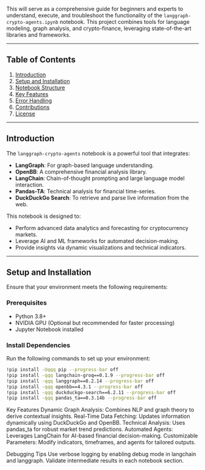 This will serve as a comprehensive guide for beginners and experts to understand, execute, and troubleshoot the functionality of the `langgraph-crypto-agents.ipynb` notebook. This project combines tools for language modeling, graph analysis, and crypto-finance, leveraging state-of-the-art libraries and frameworks.

---

## Table of Contents

1. [Introduction](#introduction)
2. [Setup and Installation](#setup-and-installation)
3. [Notebook Structure](#notebook-structure)
4. [Key Features](#key-features)
5. [Error Handling](#error-handling)
6. [Contributions](#contributions)
7. [License](#license)

---

## Introduction

The `langgraph-crypto-agents` notebook is a powerful tool that integrates:

- **LangGraph**: For graph-based language understanding.
- **OpenBB**: A comprehensive financial analysis library.
- **LangChain**: Chain-of-thought prompting and large language model interaction.
- **Pandas-TA**: Technical analysis for financial time-series.
- **DuckDuckGo Search**: To retrieve and parse live information from the web.

This notebook is designed to:
- Perform advanced data analytics and forecasting for cryptocurrency markets.
- Leverage AI and ML frameworks for automated decision-making.
- Provide insights via dynamic visualizations and technical indicators.

---

## Setup and Installation

Ensure that your environment meets the following requirements:

### Prerequisites
- Python 3.8+
- NVIDIA GPU (Optional but recommended for faster processing)
- Jupyter Notebook installed

### Install Dependencies
Run the following commands to set up your environment:

```bash
!pip install -Uqqq pip --progress-bar off
!pip install -qqq langchain-groq==0.1.9 --progress-bar off
!pip install -qqq langgraph==0.2.14 --progress-bar off
!pip install -qqq openbb==4.3.1 --progress-bar off
!pip install -qqq duckduckgo-search==6.2.11 --progress-bar off
!pip install -qqq pandas_ta==0.3.14b --progress-bar off
```


Key Features
Dynamic Graph Analysis: Combines NLP and graph theory to derive contextual insights.
Real-Time Data Fetching: Updates information dynamically using DuckDuckGo and OpenBB.
Technical Analysis: Uses pandas_ta for robust market trend predictions.
Automated Agents: Leverages LangChain for AI-based financial decision-making.
Customizable Parameters: Modify indicators, timeframes, and agents for tailored outputs.


Debugging Tips
Use verbose logging by enabling debug mode in langchain and langgraph.
Validate intermediate results in each notebook section.

